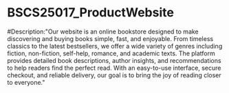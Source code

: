 # BSCS25017_ProductWebsite
#Description:"Our website is an online bookstore designed to make discovering and buying books simple, fast, and enjoyable. From timeless classics to the latest bestsellers, we offer a wide variety of genres including fiction, non-fiction, self-help, romance, and academic texts. The platform provides detailed book descriptions, author insights, and recommendations to help readers find the perfect read. With an easy-to-use interface, secure checkout, and reliable delivery, our goal is to bring the joy of reading closer to everyone."
